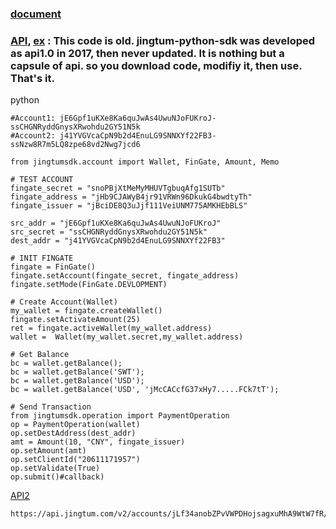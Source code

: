 ### [document](http://developer.jingtum.com/)

### [API](https://github.com/jingtum/jingtum-python-sdk), [ex](https://github.com/jingtum/jingtum-examples) :  This code is old. jingtum-python-sdk was developed as api1.0 in 2017, then never updated. It is nothing but a capsule of api. so you download code, modifiy it, then use. That's it.
  
   python
   
    #Account1: jE6Gpf1uKXe8Ka6quJwAs4UwuNJoFUKroJ-ssCHGNRyddGnysXRwohdu2GY51N5k
    #Account2: j41YVGVcaCpN9b2d4EnuLG9SNNXYf22FB3-ssNzw8R7m5LQ8zpe68vd2Nwg7jcd6

    from jingtumsdk.account import Wallet, FinGate, Amount, Memo
    
    # TEST ACCOUNT
    fingate_secret = "snoPBjXtMeMyMHUVTgbuqAfg1SUTb"
    fingate_address = "jHb9CJAWyB4jr91VRWn96DkukG4bwdtyTh"
    fingate_issuer = "jBciDE8Q3uJjf111VeiUNM775AMKHEbBLS"
    
    src_addr = "jE6Gpf1uKXe8Ka6quJwAs4UwuNJoFUKroJ"
    src_secret = "ssCHGNRyddGnysXRwohdu2GY51N5k"
    dest_addr = "j41YVGVcaCpN9b2d4EnuLG9SNNXYf22FB3"
    
    # INIT FINGATE
    fingate = FinGate()
    fingate.setAccount(fingate_secret, fingate_address)
    fingate.setMode(FinGate.DEVLOPMENT)
    
    # Create Account(Wallet)
    my_wallet = fingate.createWallet()
    fingate.setActivateAmount(25)
    ret = fingate.activeWallet(my_wallet.address)
    wallet =  Wallet(my_wallet.secret,my_wallet.address)
    
    # Get Balance
    bc = wallet.getBalance();
    bc = wallet.getBalance('SWT');
    bc = wallet.getBalance('USD');
    bc = wallet.getBalance('USD', 'jMcCACcfG37xHy7.....FCk7tT');
    
    # Send Transaction
    from jingtumsdk.operation import PaymentOperation
    op = PaymentOperation(wallet)
    op.setDestAddress(dest_addr)
    amt = Amount(10, "CNY", fingate_issuer)
    op.setAmount(amt)
    op.setClientId("20611171957")
    op.setValidate(True)
    op.submit()#callback)
    
 [API2](http://developer.jingtum.com/api2_doc.html)   
 
    https://api.jingtum.com/v2/accounts/jLf34anobZPvVWPDHojsagxuMhA9WtW7fR/balances
 
    

